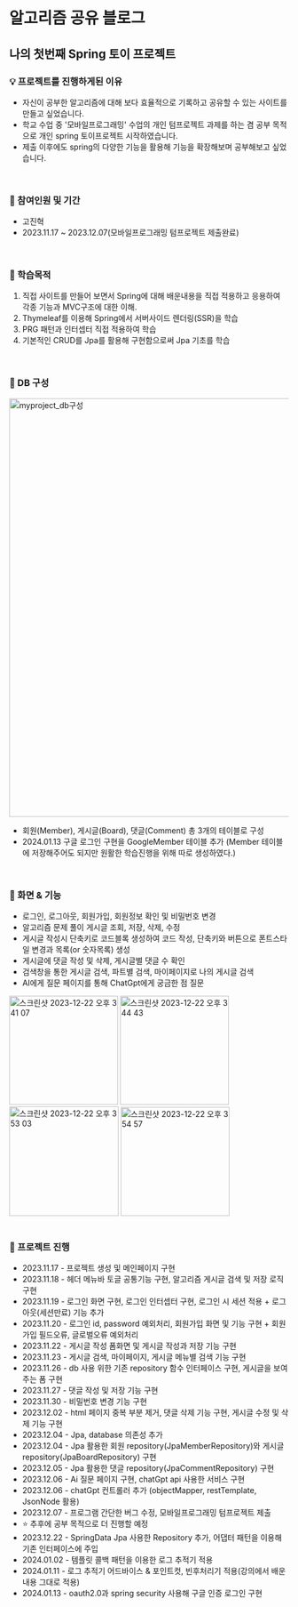# 알고리즘 공유 블로그
## 나의 첫번째 Spring 토이 프로젝트


### 💡 프로젝트를 진행하게된 이유
- 자신이 공부한 알고리즘에 대해 보다 효율적으로 기록하고 공유할 수 있는 사이트를 만들고 싶었습니다.
- 학교 수업 중 '모바일프로그래밍' 수업의 개인 텀프로젝트 과제를 하는 겸 공부 목적으로 개인 spring 토이프로젝트 시작하였습니다.
- 제출 이후에도 spring의 다양한 기능을 활용해 기능을 확장해보며 공부해보고 싶었습니다.
<br/>

### 👨 참여인원 및 기간
- 고진혁
- 2023.11.17 ~ 2023.12.07(모바일프로그래밍 텀프로젝트 제출완료)
<br/>

### 📘 학습목적
1. 직접 사이트를 만들어 보면서 Spring에 대해 배운내용을 직접 적용하고 응용하여 각종 기능과 MVC구조에 대한 이해.
2. Thymeleaf를 이용해 Spring에서 서버사이드 렌더링(SSR)을 학습
3. PRG 패턴과 인터셉터 직접 적용하여 학습
4. 기본적인 CRUD를 Jpa를 활용해 구현함으로써 Jpa 기초를 학습
<br/>

### 📁 DB 구성
<img width="753" alt="myproject_db구성" src="https://github.com/KJH0476/My_Project/assets/148829100/cccc53ec-2946-44f2-8c15-a62509fbfc71">
 
- 회원(Member), 게시글(Board), 댓글(Comment) 총 3개의 테이블로 구성
- 2024.01.13 구글 로그인 구현을 GoogleMember 테이블 추가
  (Member 테이블에 저장해주어도 되지만 원활한 학습진행을 위해 따로 생성하였다.)
<br/>

### 👀 화면 & 기능
- 로그인, 로그아웃, 회원가입, 회원정보 확인 및 비밀번호 변경
- 알고리즘 문제 풀이 게시글 조회, 저장, 삭제, 수정
- 게시글 작성시 단축키로 코드블록 생성하여 코드 작성, 단축키와 버튼으로 폰트스타일 변경과 목록(or 숫자목록) 생성
- 게시글에 댓글 작성 및 삭제, 게시글별 댓글 수 확인
- 검색창을 통한 게시글 검색, 파트별 검색, 마이페이지로 나의 게시글 검색
- AI에게 질문 페이지를 통해 ChatGpt에게 궁금한 점 질문
<img width="196" alt="스크린샷 2023-12-22 오후 3 41 07" src="https://github.com/KJH0476/My_Project/assets/148829100/de1bedcb-06dd-4ec1-b783-7821451501ad">
<img width="196" alt="스크린샷 2023-12-22 오후 3 44 43" src="https://github.com/KJH0476/My_Project/assets/148829100/c9df8f4c-0786-4ab8-8f25-70c8ec25a3e2">
<img width="197" alt="스크린샷 2023-12-22 오후 3 53 03" src="https://github.com/KJH0476/My_Project/assets/148829100/5f6c37a6-6260-481b-b51c-bb395380cd61">
<img width="196" alt="스크린샷 2023-12-22 오후 3 54 57" src="https://github.com/KJH0476/My_Project/assets/148829100/8d0a6f7d-d158-41ae-ad86-e2da24090ada">
<br/>
<br/>

### 📅 프로젝트 진행
- 2023.11.17 - 프로젝트 생성 및 메인페이지 구현
- 2023.11.18 - 헤더 메뉴바 토글 공통기능 구현, 알고리즘 게시글 검색 및 저장 로직 구현
- 2023.11.19 - 로그인 화면 구현, 로그인 인터셉터 구현, 로그인 시 세션 적용 + 로그아웃(세션만료) 기능 추가
- 2023.11.20 - 로그인 id, password 예외처리, 회원가입 화면 및 기능 구현 + 회원가입 필드오류, 글로벌오류 예외처리
- 2023.11.22 - 게시글 작성 폼화면 및 게시글 작성과 저장 기능 구현
- 2023.11.23 - 게시글 검색, 마이페이지, 게시글 메뉴별 검색 기능 구현
- 2023.11.26 - db 사용 위한 기존 repository 함수 인터페이스 구현, 게시글을 보여주는 폼 구현
- 2023.11.27 - 댓글 작성 및 저장 기능 구현
- 2023.11.30 - 비밀번호 변경 기능 구현
- 2023.12.02 - html 페이지 중복 부분 제거, 댓글 삭제 기능 구현, 게시글 수정 및 삭제 기능 구현
- 2023.12.04 - Jpa, database 의존성 추가
- 2023.12.04 - Jpa 활용한 회원 repository(JpaMemberRepository)와 게시글 repository(JpaBoardRepository) 구현
- 2023.12.05 - Jpa 활용한 댓글 repository(JpaCommentRepository) 구현
- 2023.12.06 - Ai 질문 페이지 구현, chatGpt api 사용한 서비스 구현
- 2023.12.06 - chatGpt 컨트롤러 추가 (objectMapper, restTemplate, JsonNode 활용)
- 2023.12.07 - 프로그램 간단한 버그 수정, 모바일프로그래밍 텀프로젝트 제출
- ⭐ 추후에 공부 목적으로 더 진행할 예정
- 2023.12.22 - SpringData Jpa 사용한 Repository 추가, 어댑터 패턴을 이용해 기존 인터페이스에 주입
- 2024.01.02 - 템플릿 콜백 패턴을 이용한 로그 추적기 적용
- 2024.01.11 - 로그 추적기 어드바이스 & 포인트컷, 빈후처리기 적용(강의에서 배운 내용 그대로 적용)
- 2024.01.13 - oauth2.0과 spring security 사용해 구글 인증 로그인 구현
